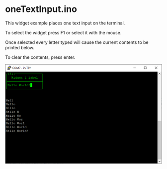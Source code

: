 # oneTextInput.ino

This widget example places one text input on the terminal.

To select the widget press F1 or select it with the mouse.

Once selected every letter typed will cause the current contents to be printed below.

To clear the contents, press enter.

![](images\oneTextInput.png)